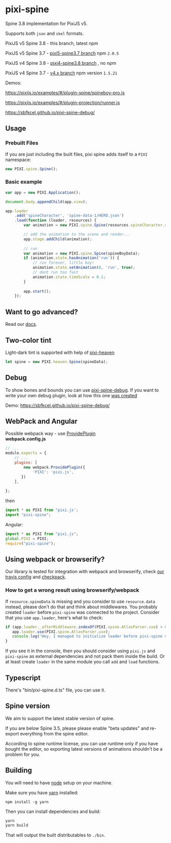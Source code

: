 # pixi-spine

Spine 3.8 implementation for PixiJS v5.

Supports both `json` and `skel` formats.

PixiJS v5 Spine 3.8 - this branch, latest npm

PixiJS v5 Spine 3.7 - [pixi5-spine3.7 branch](https://github.com/pixijs/pixi-spine/tree/pixi5-spine3.7) npm `2.0.5`

PixiJS v4 Spine 3.8 - [pixi4-spine3.8 branch](https://github.com/pixijs/pixi-spine/tree/pixi4-spine3.8) , no npm 

PixiJS v4 Spine 3.7 - [v4.x branch](https://github.com/pixijs/pixi-spine/tree/v4.x) npm version `1.5.21` 

Demos:

https://pixijs.io/examples/#/plugin-spine/spineboy-pro.js

https://pixijs.io/examples/#/plugin-projection/runner.js

https://sbfkcel.github.io/pixi-spine-debug/

## Usage

### Prebuilt Files

If you are just including the built files, pixi spine adds itself to a `PIXI` namespace:

```js
new PIXI.spine.Spine();
```

### Basic example

```js
var app = new PIXI.Application();

document.body.appendChild(app.view);

app.loader
    .add('spineCharacter', 'spine-data-1/HERO.json')
    .load(function (loader, resources) {
        var animation = new PIXI.spine.Spine(resources.spineCharacter.spineData);

        // add the animation to the scene and render...
        app.stage.addChild(animation);
        
        // run 
        var animation = new PIXI.spine.Spine(spineBoyData);
        if (animation.state.hasAnimation('run')) {
            // run forever, little boy!
            animation.state.setAnimation(0, 'run', true);
            // dont run too fast
            animation.state.timeScale = 0.1;
        }
        
        app.start();
    });
```

## Want to go advanced?

Read our [docs](examples/index.md).

## Two-color tint

Light-dark tint is supported with help of [pixi-heaven](https://github.com/gameofbombs/pixi-heaven)

```js
let spine = new PIXI.heaven.Spine(spineData);
```

## Debug

To show bones and bounds you can use [pixi-spine-debug](https://github.com/sbfkcel/pixi-spine-debug). If you want to write your own debug plugin, look at how this one [was created](https://github.com/pixijs/pixi-spine/issues/324)

Demo: https://sbfkcel.github.io/pixi-spine-debug/

## WebPack and Angular

Possible webpack way - use [ProvidePlugin](https://webpack.js.org/plugins/provide-plugin/)  
**webpack.config.js**
```js
// ...
module.exports = {
    // ...
    plugins: [
        new webpack.ProvidePlugin({
            'PIXI': 'pixi.js',
       })
    ],
    
};
```

then

```js
import * as PIXI from "pixi.js';
import "pixi-spine";
```

Angular:

```ts
import * as PIXI from "pixi.js";
global.PIXI = PIXI;
require("pixi-spine");
```

## Using webpack or browserify?

Our library is tested for integration with webpack and browserify,
check [our travis config](.travis.yml) and [checkpack](http://github.com/cursedcoder/checkpack).

### How to get a wrong result using browserify/webpack

If `resource.spineData` is missing and you consider to use `resource.data` instead, please don't do that and think about middlewares. You probably created `loader` before `pixi-spine` was connected to the project. Consider that you use `app.loader`, here's what to check:

```js
if (app.loader._afterMiddleware.indexOf(PIXI.spine.AtlasParser.use) < 0) {
   app.loader.use(PIXI.spine.AtlasParser.use);
   console.log('Hey, I managed to initialize loader before pixi-spine module!');
}
```

If you see it in the console, then you should consider using `pixi.js` and `pixi-spine` as external dependencies and not pack them inside the build. Or at least create `loader` in the same module you call `add` and `load` functions.


## Typescript

There's "bin/pixi-spine.d.ts" file, you can use it.

## Spine version

We aim to support the latest stable version of spine. 

If you are below Spine 3.5, please please enable "beta updates" and re-export everything from the spine editor.

According to spine runtime license, you can use runtime only if you have bought the editor, so exporting latest versions of animations shouldn't be a problem for you.

## Building

You will need to have [node][node] setup on your machine.

Make sure you have [yarn][yarn] installed:

    npm install -g yarn

Then you can install dependencies and build:

```bash
yarn
yarn build
```

That will output the built distributables to `./bin`.

[node]:             https://nodejs.org/
[typescript]:       https://www.typescriptlang.org/
[yarn]:             https://yarnpkg.com

